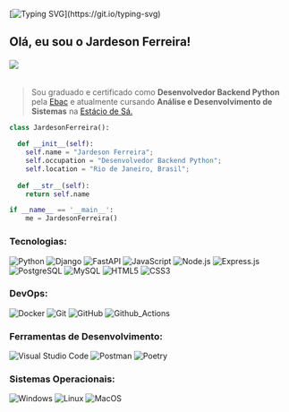 
[![Typing SVG](https://readme-typing-svg.herokuapp.com?font=Titillium+Web&size=26&color=F37021&vCenter=true&multiline=true&width=500&lines=Bem-vindo+ao+meu+perfil+do+Github!!)](https://git.io/typing-svg)

## Olá, eu sou o Jardeson Ferreira!

<h6 align="left">
  <b>
    <a href = "mailto:jardesonnferreira@gmail.com"><img src="https://custom-icon-badges.demolab.com/badge/E--mail_para_contato-326dca?style=flat&logo=mail&logoColor=white" target="blank"></a>
  </b>
</h6>

> Sou graduado e certificado como **Desenvolvedor Backend Python** pela <a href="https://ebac.art.br/" target="blank">Ebac</a> e atualmente cursando **Análise e Desenvolvimento de Sistemas** na <a href="https://estacio.br" target="blank">Estácio de Sá.</a>

```python
class JardesonFerreira():
    
  def __init__(self):
    self.name = "Jardeson Ferreira";
    self.occupation = "Desenvolvedor Backend Python";
    self.location = "Rio de Janeiro, Brasil";
  
  def __str__(self):
    return self.name

if __name__ == '__main__':
    me = JardesonFerreira()
```

### Tecnologias:

![Python](https://img.shields.io/badge/-Python-444444?style=flat&logo=python)
![Django](https://img.shields.io/badge/-Django-444444?style=flat&logo=django)
![FastAPI](https://img.shields.io/badge/-FastAPI-444444?style=flat&logo=fastapi)
![JavaScript](https://img.shields.io/badge/-JavaScript-444444?style=flat&logo=javascript)
![Node.js](https://img.shields.io/badge/-Node.js-444444?style=flat&logo=node.js)
![Express.js](https://custom-icon-badges.demolab.com/badge/-Express.js-444444?logo=express-js)
![PostgreSQL](https://custom-icon-badges.demolab.com/badge/-PostgreSQL-444444?logo=postgres)
![MySQL](https://custom-icon-badges.demolab.com/badge/-MySQL-444444?logo=mysqldb)
![HTML5](https://img.shields.io/badge/-HTML5-444444?style=flat&logo=HTML5)
![CSS3](https://img.shields.io/badge/-CSS3-444444?style=flat&logo=CSS3&logoColor=1572B6)

### DevOps:

![Docker](https://img.shields.io/badge/-Docker-444444?style=flat&logo=docker&logoColor=1572B6)
![Git](https://img.shields.io/badge/-Git-444444?style=flat&logo=git)
![GitHub](https://img.shields.io/badge/-Github-444444?style=flat&logo=github)
![Github_Actions](https://img.shields.io/badge/-GitHub_Actions-444444?style=flat&logo=github-actions)

### Ferramentas de Desenvolvimento:

![Visual Studio Code](https://custom-icon-badges.demolab.com/badge/-Visual_Studio_Code-444444?logo=visual-studio-code)
![Postman](https://img.shields.io/badge/-Postman-444444?style=flat&logo=postman)
![Poetry](https://img.shields.io/badge/-Poetry-444444?style=flat&logo=poetry)

### Sistemas Operacionais:

![Windows](https://custom-icon-badges.demolab.com/badge/Windows-444444?style=flat&logo=windows&logoColor=white)
![Linux](https://img.shields.io/badge/-Linux-444444?style=flat&logo=linux)
![MacOS](https://img.shields.io/badge/-MacOS-444444?style=flat&logo=apple)
